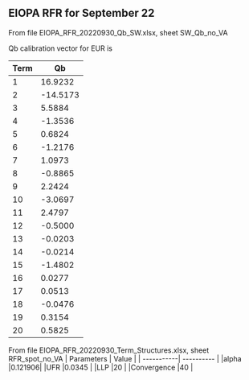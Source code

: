 ## EIOPA RFR for September 22

From file EIOPA_RFR_20220930_Qb_SW.xlsx, sheet SW_Qb_no_VA

Qb calibration vector for EUR is 

| Term       | Qb         | 
| -----------| ---------- | 
|1|	 16.9232| 
|2|	-14.5173 |
|3|	 5.5884 |
|4|	-1.3536 |
|5|	 0.6824 |
|6|	-1.2176 |
|7|	 1.0973 |
|8|	-0.8865 |
|9|	 2.2424 |
|10|	-3.0697 |
|11|	 2.4797 |
|12|	-0.5000 |
|13|	-0.0203 |
|14|	-0.0214 |
|15|	-1.4802 |
|16|	 0.0277 |
|17|	 0.0513 |
|18|	-0.0476 |
|19|	 0.3154 |
|20|	 0.5825 |




From file EIOPA_RFR_20220930_Term_Structures.xlsx, sheet RFR_spot_no_VA
| Parameters  | Value     | 
| -----------| ---------- | 
|alpha	|0.121906|
|UFR	|0.0345 |
|LLP	|20 |
|Convergence	|40 |





